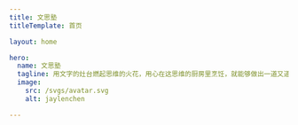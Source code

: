 ```yaml
---
title: 文思塾
titleTemplate: 首页

layout: home

hero:
  name: 文思塾
  tagline: 用文字的灶台燃起思维的火花，用心在这思维的厨房里烹饪，就能够做出一道又道美味的佳肴，至于能有多美味，交给时间吧...
  image:
    src: /svgs/avatar.svg
    alt: jaylenchen

---
```

<script lang="ts" setup>
import Home from '@blog/theme/pages/Home.vue'
</script>

<ClientOnly>
	<Home />
</ClientOnly>
